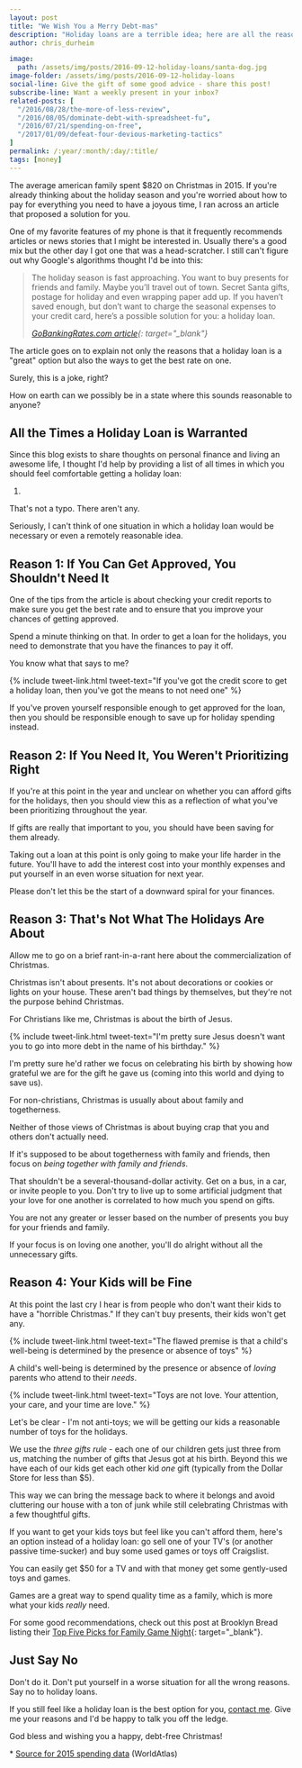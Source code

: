 ```yaml
---
layout: post
title: "We Wish You a Merry Debt-mas"
description: "Holiday loans are a terrible idea; here are all the reasons why"
author: chris_durheim

image:
  path: /assets/img/posts/2016-09-12-holiday-loans/santa-dog.jpg
image-folder: /assets/img/posts/2016-09-12-holiday-loans
social-line: Give the gift of some good advice - share this post!
subscribe-line: Want a weekly present in your inbox?
related-posts: [
  "/2016/08/28/the-more-of-less-review",
  "/2016/08/05/dominate-debt-with-spreadsheet-fu",
  "/2016/07/21/spending-on-free",
  "/2017/01/09/defeat-four-devious-marketing-tactics"
]
permalink: /:year/:month/:day/:title/
tags: [money]
---
```


The average american family spent $820 on Christmas in 2015. If you're already thinking about the holiday season and you're worried about how to pay for everything you need to have a joyous time, I ran across an article that proposed a solution for you.

One of my favorite features of my phone is that it frequently recommends articles or news stories that I might be interested in. Usually there's a good mix but the other day I got one that was a head-scratcher. I still can't figure out why Google's algorithms thought I'd be into this:

> The holiday season is fast approaching. You want to buy presents for friends and family. Maybe you’ll travel out of town. Secret Santa gifts, postage for holiday and even wrapping paper add up. If you haven’t saved enough, but don’t want to charge the seasonal expenses to your credit card, here’s a possible solution for you: a holiday loan.
>
> <cite>[GoBankingRates.com article](https://www.gobankingrates.com/personal-finance/tips-holiday-loan/){: target="_blank"}</cite>

The article goes on to explain not only the reasons that a holiday loan is a "great" option but also the ways to get the best rate on one.

Surely, this is a joke, right?

How on earth can we possibly be in a state where this sounds reasonable to anyone?

## All the Times a Holiday Loan is Warranted #

Since this blog exists to share thoughts on personal finance and living an awesome life, I thought I'd help by providing a list of all times in which you should feel comfortable getting a holiday loan:

1.

That's not a typo. There aren't any.

Seriously, I can't think of one situation in which a holiday loan would be necessary or even a remotely reasonable idea.

## Reason 1: If You Can Get Approved, You Shouldn't Need It #

One of the tips from the article is about checking your credit reports to make sure you get the best rate and to ensure that you improve your chances of getting approved.

Spend a minute thinking on that. In order to get a loan for the holidays, you need to demonstrate that you have the finances to pay it off.

You know what that says to me?

{% include tweet-link.html tweet-text="If you've got the credit score to get a holiday loan, then you've got the means to not need one" %}

If you've proven yourself responsible enough to get approved for the loan, then you should be responsible enough to save up for holiday spending instead.

## Reason 2: If You Need It, You Weren't Prioritizing Right #

If you're at this point in the year and unclear on whether you can afford gifts for the holidays, then you should view this as a reflection of what you've been prioritizing throughout the year.

If gifts are really that important to you, you should have been saving for them already.

Taking out a loan at this point is only going to make your life harder in the future. You'll have to add the interest cost into your monthly expenses and put yourself in an even worse situation for next year.

Please don't let this be the start of a downward spiral for your finances.

## Reason 3: That's Not What The Holidays Are About #

Allow me to go on a brief rant-in-a-rant here about the commercialization of Christmas.

Christmas isn't about presents. It's not about decorations or cookies or lights on your house. These aren't bad things by themselves, but they're not the purpose behind Christmas.

For Christians like me, Christmas is about the birth of Jesus.

{% include tweet-link.html tweet-text="I'm pretty sure Jesus doesn't want you to go into more debt in the name of his birthday." %}

I'm pretty sure he'd rather we focus on celebrating his birth by showing how grateful we are for the gift he gave us (coming into this world and dying to save us).

For non-christians, Christmas is usually about about family and togetherness.

Neither of those views of Christmas is about buying crap that you and others don't actually need.

If it's supposed to be about togetherness with family and friends, then focus on _being together with family and friends_.

That shouldn't be a several-thousand-dollar activity. Get on a bus, in a car, or invite people to you. Don't try to live up to some artificial judgment that your love for one another is correlated to how much you spend on gifts.

You are not any greater or lesser based on the number of presents you buy for your friends and family.

If your focus is on loving one another, you'll do alright without all the unnecessary gifts.

## Reason 4: Your Kids will be Fine #

At this point the last cry I hear is from people who don't want their kids to have a "horrible Christmas." If they can't buy presents, their kids won't get any.

{% include tweet-link.html tweet-text="The flawed premise is that a child's well-being is determined by the presence or absence of toys" %}

A child's well-being is determined by the presence or absence of _loving_ parents who attend to their _needs_.

{% include tweet-link.html tweet-text="Toys are not love. Your attention, your care, and your time are love." %}

Let's be clear - I'm not anti-toys; we will be getting our kids a reasonable number of toys for the holidays.

We use the _three gifts rule_ - each one of our children gets just three from us, matching the number of gifts that Jesus got at his birth. Beyond this we have each of our kids get each other kid _one_ gift (typically from the Dollar Store for less than $5).

This way we can bring the message back to where it belongs and avoid cluttering our house with a ton of junk while still celebrating Christmas with a few thoughtful gifts.

If you want to get your kids toys but feel like you can't afford them, here's an option instead of a holiday loan: go sell one of your TV's (or another passive time-sucker) and buy some used games or toys off Craigslist.

You can easily get $50 for a TV and with that money get some gently-used toys and games.

Games are a great way to spend quality time as a family, which is more what your kids _really_ need.

For some good recommendations, check out this post at Brooklyn Bread listing their [Top Five Picks for Family Game Night](http://www.bklynbread.com/top-five-picks-family-game-night/){: target="_blank"}.

## Just Say No #

Don't do it. Don't put yourself in a worse situation for all the wrong reasons. Say no to holiday loans.

If you still feel like a holiday loan is the best option for you, [contact me]({{site.url}}/work-with-me/#contact). Give me your reasons and I'd be happy to talk you off the ledge.

God bless and wishing you a happy, debt-free Christmas!

<div class="side-note">
  <p>* <a href="http://www.worldatlas.com/articles/how-much-will-the-average-american-spend-on-christmas.html" target="_blank">Source for 2015 spending data</a> (WorldAtlas)</p>
</div>
